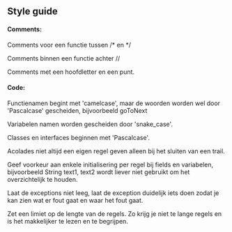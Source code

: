 ## Style guide

#### Comments:
Comments voor een functie tussen /* en */

Comments binnen een functie achter //

Comments met een hoofdletter en een punt.


#### Code:
Functienamen begint met 'camelcase', maar de woorden worden wel door 'Pascalcase' gescheiden, 
bijvoorbeeld goToNext

Variabelen namen worden gescheiden door 'snake_case'.

Classes en interfaces beginnen met 'Pascalcase'.

Acolades niet altijd een eigen regel geven alleen bij het sluiten van een trail.

Geef voorkeur aan enkele initialisering per regel bij fields en variabelen, 
bijvoorbeeld String text1, text2 wordt liever niet gebruikt om het overzichtelijk te houden.

Laat de exceptions niet leeg, laat de exception duidelijk iets doen zodat je kan zien wat er fout gaat en waar het fout gaat.

Zet een limiet op de lengte van de regels. Zo krijg je niet te lange regels en is het makkelijker te lezen en te begrijpen.
